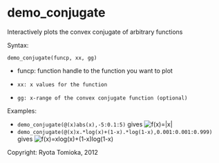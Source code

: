 demo_conjugate
==============

Interactively plots the convex conjugate of arbitrary functions

Syntax:

 `demo_conjugate(funcp, xx, gg)`
 *  funcp: function handle to the function you want to plot
 *     xx: x values for the function
 *     gg: x-range of the convex conjugate function (optional)

Examples:
*  `demo_conjugate(@(x)abs(x),-5:0.1:5)` gives
 ![f(x)=|x|](https://raw.github.com/ryotat/demo_conjugate/master/abs.png)
*  `demo_conjugate(@(x)x.*log(x)+(1-x).*log(1-x),0.001:0.001:0.999)` gives
 ![f(x)=xlog(x)+(1-x)log(1-x)](https://raw.github.com/ryotat/demo_conjugate/master/entropy.png)

Copyright: Ryota Tomioka, 2012
